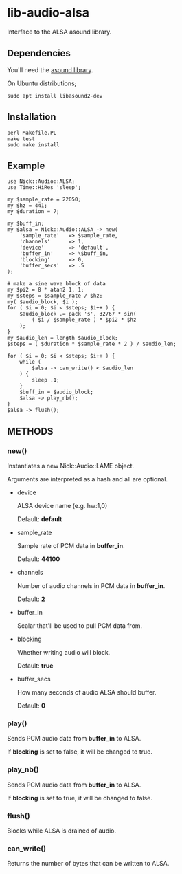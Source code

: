 # lib-audio-alsa

Interface to the ALSA asound library.

## Dependencies

You'll need the [asound library](http://www.alsa-project.org/).

On Ubuntu distributions;

    sudo apt install libasound2-dev

## Installation

    perl Makefile.PL
    make test
    sudo make install

## Example

    use Nick::Audio::ALSA;
    use Time::HiRes 'sleep';

    my $sample_rate = 22050;
    my $hz = 441;
    my $duration = 7;

    my $buff_in;
    my $alsa = Nick::Audio::ALSA -> new(
        'sample_rate'   => $sample_rate,
        'channels'      => 1,
        'device'        => 'default',
        'buffer_in'     => \$buff_in,
        'blocking'      => 0,
        'buffer_secs'   => .5
    );

    # make a sine wave block of data
    my $pi2 = 8 * atan2 1, 1;
    my $steps = $sample_rate / $hz;
    my( $audio_block, $i );
    for ( $i = 0; $i < $steps; $i++ ) {
        $audio_block .= pack 's', 32767 * sin(
            ( $i / $sample_rate ) * $pi2 * $hz
        );
    }
    my $audio_len = length $audio_block;
    $steps = ( $duration * $sample_rate * 2 ) / $audio_len;

    for ( $i = 0; $i < $steps; $i++ ) {
        while (
            $alsa -> can_write() < $audio_len
        ) {
            sleep .1;
        }
        $buff_in = $audio_block;
        $alsa -> play_nb();
    }
    $alsa -> flush();

## METHODS

### new()

Instantiates a new Nick::Audio::LAME object.

Arguments are interpreted as a hash and all are optional.

- device

    ALSA device name (e.g. hw:1,0)

    Default: **default**

- sample\_rate

    Sample rate of PCM data in **buffer\_in**.

    Default: **44100**

- channels

    Number of audio channels in PCM data in **buffer\_in**.

    Default: **2**

- buffer\_in

    Scalar that'll be used to pull PCM data from.

- blocking

    Whether writing audio will block.

    Default: **true**

- buffer\_secs

    How many seconds of audio ALSA should buffer.

    Default: **0**

### play()

Sends PCM audio data from **buffer\_in** to ALSA.

If **blocking** is set to false, it will be changed to true.

### play\_nb()

Sends PCM audio data from **buffer\_in** to ALSA.

If **blocking** is set to true, it will be changed to false.

### flush()

Blocks while ALSA is drained of audio.

### can\_write()

Returns the number of bytes that can be written to ALSA.
